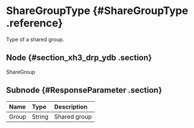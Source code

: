 # ShareGroupType {#ShareGroupType .reference}

Type of a shared group.

## Node {#section_xh3_drp_ydb .section}

ShareGroup

## Subnode {#ResponseParameter .section}

|Name|Type|Description|
|:---|:---|:----------|
|Group|String|Shared group|

